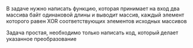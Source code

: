 В задаче нужно написать функцию, которая принимает на вход два массива байт одинаковой длины и выводит массив, каждый элемент которого равен XOR соответствующих элементов исходных массивов  

Задача простая, необходимо только написать код, который делает указанное преобразование

